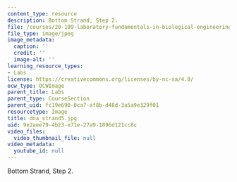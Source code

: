 ```yaml
---
content_type: resource
description: Bottom Strand, Step 2.
file: /courses/20-109-laboratory-fundamentals-in-biological-engineering-fall-2007/9e2aee794b23e71e27a91896d121cc8c_dna_strand5.jpg
file_type: image/jpeg
image_metadata:
  caption: ''
  credit: ''
  image-alt: ''
learning_resource_types:
- Labs
license: https://creativecommons.org/licenses/by-nc-sa/4.0/
ocw_type: OCWImage
parent_title: Labs
parent_type: CourseSection
parent_uid: fc19e690-0ca7-af8b-d48d-3a5a9e329f01
resourcetype: Image
title: dna_strand5.jpg
uid: 9e2aee79-4b23-e71e-27a9-1896d121cc8c
video_files:
  video_thumbnail_file: null
video_metadata:
  youtube_id: null
---
```

Bottom Strand, Step 2.